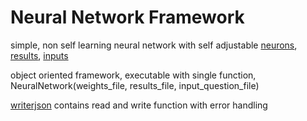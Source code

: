 # Neural Network Framework

simple, non self learning neural network with self adjustable [neurons](weights.json), [results](results.json), [inputs](inputs.json)

object oriented framework, executable with single function, NeuralNetwork(weights_file, results_file, input_question_file)

[writerjson](writerjson.py) contains read and write function with error handling
